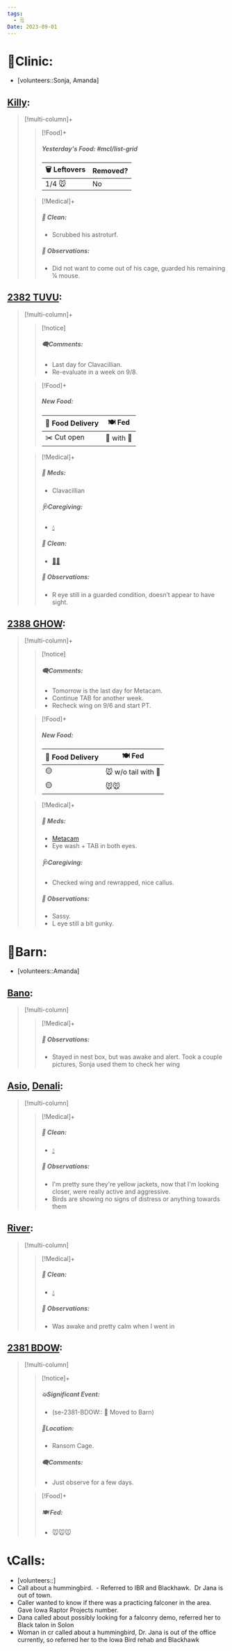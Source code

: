 ```yaml
---
tags:
  - 🗒️
Date: 2023-09-01
---
```


# 🏥Clinic:
- [volunteers::Sonja, Amanda]

## [Killy](../RARE%20Birds/Ed%20Birds/Killy.md):
> [!multi-column]+
>
>> [!Food]+
>> ##### Yesterday's Food: #mcl/list-grid
>> |🗑️ Leftovers| Removed?
>> |---|---|
>>|1/4 🐭|No
>
>> [!Medical]+
>>##### 🫧 Clean:
>> - Scrubbed his astroturf.
>>
>> ##### 🔭 Observations:
>> - Did not want to come out of his cage, guarded his remaining ¼ mouse. 

## [2382 TUVU](../RARE%20Birds/2382%20TUVU.md):
> [!multi-column]+
>
>> [!notice]
>> ##### 🗨️Comments:
>> - Last day for Clavacillian.
>> - Re-evaluate in a week on 9/8.
>
>> [!Food]+
>> ##### New Food:
>> |🚚 Food Delivery| 🍽️ Fed|
>> |---|---|
>>|✂️ Cut open|🐀 with 💊
>
>> [!Medical]+
>> ##### 💊 Meds:
>> - Clavacillian
>>
>> ##### 🩺Caregiving:
>> - [💧](../Admin/Codes/Fresh%20water.md)
>>
>>##### 🫧 Clean:
>> - [🧼➗](../Admin/Codes/Cleaned%20with%20divider.md)
>>
>> ##### 🔭 Observations:
>> - R eye still in a guarded condition, doesn’t appear to have sight. 

## [2388 GHOW](../RARE%20Birds/2388%20GHOW.md):
> [!multi-column]+
>
>> [!notice]
>> ##### 🗨️Comments:
>> - Tomorrow is the last day for Metacam.
>> - Continue TAB for another week.
>> - Recheck wing on 9/6 and start PT.
>
>> [!Food]+
>> ##### New Food:
>> |🚚 Food Delivery| 🍽️ Fed|
>> |---|---|
>>|🟡|🐭 w/o tail with 💊|
>>|🟡|🐭🐭|
>
>> [!Medical]+
>> ##### 💊 Meds:
>> - [Metacam](../Admin/Codes/Medication/Metacam.md)
>> - Eye wash + TAB in both eyes.
>>
>> ##### 🩺Caregiving:
>> - Checked wing and rewrapped, nice callus. 
>>
>> ##### 🔭 Observations:
>> - Sassy.
>> - L eye still a bit gunky.

# 🏡Barn:
- [volunteers::Amanda]

## [Bano](../RARE%20Birds/Ed%20Birds/Bano.md):
> [!multi-column]
>
>> [!Medical]+
>> ##### 🔭 Observations:
>> - Stayed in nest box, but was awake and alert. Took a couple pictures, Sonja used them to check her wing

## [Asio](../RARE%20Birds/Ed%20Birds/Asio.md), [Denali](../RARE%20Birds/Ed%20Birds/Denali.md):
> [!multi-column]
>
>> [!Medical]+
>>##### 🫧 Clean:
>>- [💧](../Admin/Codes/Fresh%20water.md)
>>
>> ##### 🔭 Observations:
>> - I'm pretty sure they're yellow jackets, now that I'm looking closer, were really active and aggressive.
>> - Birds are showing no signs of distress or anything towards them

## [River](../RARE%20Birds/Ed%20Birds/River.md):
> [!multi-column]
>
>> [!Medical]+
>>##### 🫧 Clean:
>>- [💧](../Admin/Codes/Fresh%20water.md)
>>
>> ##### 🔭 Observations:
>> - Was awake and pretty calm when I went in

## [2381 BDOW](../RARE%20Birds/2381%20BDOW.md):
> [!multi-column]
>
>> [!notice]+
>> ##### 💥Significant Event:
>>- (se-2381-BDOW:: 🏡 Moved to Barn)
>>
>> ##### 📍Location:
>>- Ransom Cage.
>>
>> ##### 🗨️Comments:
>> - Just observe for a few days.
>
>> [!Food]+
>>
>> ##### 🍽️ Fed:
>> - 🐭🐭🐭

# 📞Calls:
- [volunteers::]
- Call about a hummingbird.  - Referred to IBR and Blackhawk.  Dr Jana is out of town.
- Caller wanted to know if there was a practicing falconer in the area.  Gave Iowa Raptor Projects number.
- Dana called about possibly looking for a falconry demo, referred her to Black talon in Solon
- Woman in cr called about a hummingbird, Dr. Jana is out of the office currently, so referred her to the Iowa Bird rehab and Blackhawk